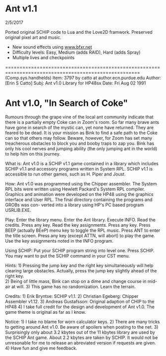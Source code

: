 Ant v1.1
========
2/5/2017

Ported original SCHIP code to Lua and the Love2D framwork. Preserved original pixel art and music.
- New sound effects using www.bfxr.net
- Difficulty levels: Easy, Medium (adds RAID), Hard (adds Spray)
- Multiple lives and checkpoints


=====================================================================================================
(Comp.sys.handhelds)
Item: 3797 by catto at author.ecn.purdue.edu
Author: [Erin S Catto]
Subj: Ant v1.0 Library for HP48sx
Date: Fri Aug 02 1991


Ant v1.0, "In Search of Coke"
=============================

   Rumours through the grape vine of the local ant community indicate that
   there is a partially empty Coke can in Zoom's room.  So far many brave ants
   have gone in search of the mystic can, yet none have returned.  They are
   feared to be dead.  It is your mission as Bink to find a safe path to the
   Coke can so that others may follow.  Beware, however, for Zoom has set many
   treacherous obstacles to block you and booby traps to zap you.  Bink has
   only his cool nerves and jumping ability (the only jumping ant in the world)
   to help him on this journey.


What is: Ant v1.0 is a SCHIP v1.1 game contained in a library which includes
         SCHIP v1.1 and accessory programs written in System RPL.  SCHIP v1.1
         is accessible to run other games, such as H. Piper and Joust.

How:     Ant v1.0 was programmed using the Chipper assembler.  The System RPL
         bits were written using Hewlett Packard's System RPL compiler.
         Graphics and animation were developed on the HP48 using the graphics
         interface and User RPL.  The final directory containing the programs
         and GROBs was con- verted into a library using HP's PC based program
         USRLIB.EXE.

Play:    Enter the library menu.  Enter the Ant library.  Execute INFO.  Read
         the credits.  Press any key.  Read the key assignments.  Press any
         key.  Press BEEP (actually BEeP) menu key to toggle the RPL music.
         Press ANT to enter the title screen.  Press any key (except ATTN, will
         abort) to play the game.  Use the key assignments noted in the INFO
         program.

Using SCHIP:  Put your SCHIP program string into level one. Press SCHIP.
              You may want to put the SCHIP command in your CST menu.

Hints:    1) Pressing the jump key and the right key simultaneously will help
             clearing large obstacles.  Actually, press the jump key slightly
             ahead of the right key.  
          2) Being of little mass, Bink can stop on a dime and change course in
             mid-air at will.
          3) This game has no randomization.  Learn the terrain.

Credits:  1) Erik Bryntse:  SCHIP v1.1.
          2) Christian Egeberg:  Chipper Assembler v1.12.
          3) Andreas Gustafsson:  Original adaption of CHIP to the HP48
          4) I take full credit for the design and development of Ant v1.0.
             The game theme is original as far as I know.

Notice:   1) I take no blame for worn calculator keys.
          2) There are many tricks to getting around Ant v1.0.  Be aware of
             spoilers when posting to the net.
          3) Surprisingly only about 3.2 kbytes out of the 11 kbytes library
             are used by the SCHIP Ant game.  About 2.2 kbytes are taken by
             SCHIP.  It would not be unresonable for me to release an
             abreviated version if requests are given.
          4) Have fun and give me feedback.
